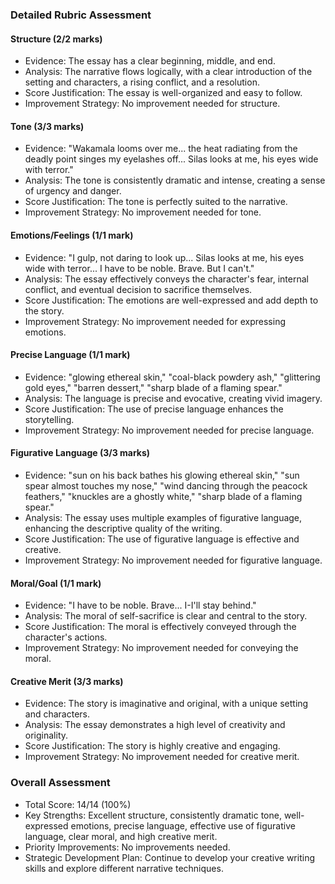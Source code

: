 ### Detailed Rubric Assessment

#### Structure (2/2 marks)

- Evidence: The essay has a clear beginning, middle, and end.
- Analysis: The narrative flows logically, with a clear introduction of the setting and characters, a rising conflict, and a resolution.
- Score Justification: The essay is well-organized and easy to follow.
- Improvement Strategy: No improvement needed for structure.

#### Tone (3/3 marks)

- Evidence: "Wakamala looms over me... the heat radiating from the deadly point singes my eyelashes off... Silas looks at me, his eyes wide with terror."
- Analysis: The tone is consistently dramatic and intense, creating a sense of urgency and danger.
- Score Justification: The tone is perfectly suited to the narrative.
- Improvement Strategy: No improvement needed for tone.

#### Emotions/Feelings (1/1 mark)

- Evidence: "I gulp, not daring to look up... Silas looks at me, his eyes wide with terror... I have to be noble. Brave. But I can't."
- Analysis: The essay effectively conveys the character's fear, internal conflict, and eventual decision to sacrifice themselves.
- Score Justification: The emotions are well-expressed and add depth to the story.
- Improvement Strategy: No improvement needed for expressing emotions.

#### Precise Language (1/1 mark)

- Evidence: "glowing ethereal skin," "coal-black powdery ash," "glittering gold eyes," "barren dessert," "sharp blade of a flaming spear."
- Analysis: The language is precise and evocative, creating vivid imagery.
- Score Justification: The use of precise language enhances the storytelling.
- Improvement Strategy: No improvement needed for precise language.

#### Figurative Language (3/3 marks)

- Evidence: "sun on his back bathes his glowing ethereal skin," "sun spear almost touches my nose," "wind dancing through the peacock feathers," "knuckles are a ghostly white," "sharp blade of a flaming spear."
- Analysis: The essay uses multiple examples of figurative language, enhancing the descriptive quality of the writing.
- Score Justification: The use of figurative language is effective and creative.
- Improvement Strategy: No improvement needed for figurative language.

#### Moral/Goal (1/1 mark)

- Evidence: "I have to be noble. Brave... I-I'll stay behind."
- Analysis: The moral of self-sacrifice is clear and central to the story.
- Score Justification: The moral is effectively conveyed through the character's actions.
- Improvement Strategy: No improvement needed for conveying the moral.

#### Creative Merit (3/3 marks)

- Evidence: The story is imaginative and original, with a unique setting and characters.
- Analysis: The essay demonstrates a high level of creativity and originality.
- Score Justification: The story is highly creative and engaging.
- Improvement Strategy: No improvement needed for creative merit.

### Overall Assessment

- Total Score: 14/14 (100%)
- Key Strengths: Excellent structure, consistently dramatic tone, well-expressed emotions, precise language, effective use of figurative language, clear moral, and high creative merit.
- Priority Improvements: No improvements needed.
- Strategic Development Plan: Continue to develop your creative writing skills and explore different narrative techniques.
